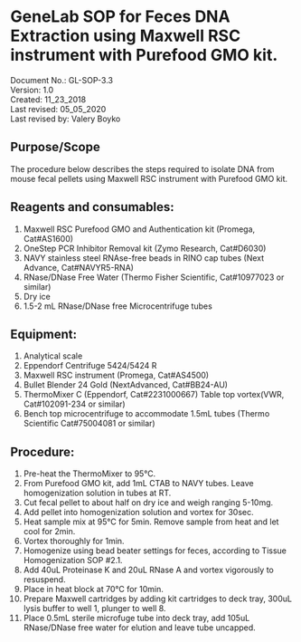 # GeneLab SOP for Feces DNA Extraction using Maxwell RSC instrument with Purefood GMO kit. #
Document No.:	GL-SOP-3.3  
Version:	1.0  
Created:	11_23_2018  
Last revised: 	05_05_2020  
Last revised by:	Valery Boyko  

## Purpose/Scope ##
The procedure below describes the steps required to isolate DNA from mouse fecal pellets using Maxwell RSC instrument with Purefood GMO kit. 

## Reagents and consumables: ##
1.	Maxwell RSC Purefood GMO and Authentication kit (Promega, Cat#AS1600)
2.	OneStep PCR Inhibitor Removal kit (Zymo Research, Cat#D6030)
3.	NAVY stainless steel RNAse-free beads in RINO cap tubes (Next Advance, Cat#NAVYR5-RNA)
4.	RNase/DNase Free Water (Thermo Fisher Scientific, Cat#10977023 or similar)
5.	Dry ice
6.	1.5-2 mL RNase/DNase free Microcentrifuge tubes

## Equipment: ##
1.	Analytical scale 
2.	Eppendorf Centrifuge 5424/5424 R
3.	Maxwell RSC instrument (Promega, Cat#AS4500) 
4.	Bullet Blender 24 Gold (NextAdvanced, Cat#BB24-AU) 
5.	ThermoMixer C (Eppendorf, Cat#2231000667) 
Table top vortex(VWR, Cat#102091-234 or similar) 
6.	Bench top microcentrifuge to accommodate 1.5mL tubes (Thermo Scientific Cat#75004081 or similar)

## Procedure: ##
1.	Pre-heat the ThermoMixer to 95°C. 
2.	From Purefood GMO kit, add 1mL CTAB to NAVY tubes.  Leave homogenization solution in tubes at RT.    
2.  Cut fecal pellet to about half on dry ice and weigh ranging 5-10mg.
3.  Add pellet into homogenization solution and vortex for 30sec.  
4.  Heat sample mix at 95°C for 5min.  Remove sample from heat and let cool for 2min.
5.  Vortex thoroughly for 1min.
6.  Homogenize using bead beater settings for feces, according to Tissue Homogenization SOP #2.1.  
7.  Add 40uL Proteinase K and 20uL RNase A and vortex vigorously to resuspend.   
8.	Place in heat block at 70°C for 10min.
9.	Prepare Maxwell cartridges by adding kit cartridges to deck tray, 300uL lysis buffer to well 1, plunger to well 8.
10.	Place 0.5mL sterile microfuge tube into deck tray, add 105uL RNase/DNase free water for elution and leave tube uncapped. 



